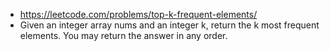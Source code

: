 - https://leetcode.com/problems/top-k-frequent-elements/
- Given an integer array nums and an integer k, return the k most frequent elements. You may return the answer in any order.